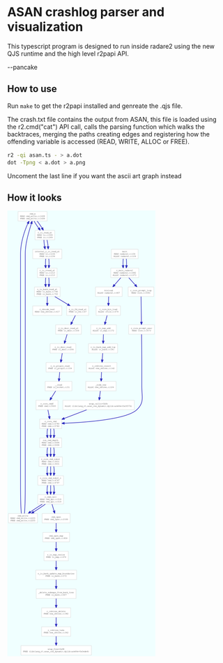 # ASAN crashlog parser and visualization

This typescript program is designed to run inside radare2 using the new QJS
runtime and the high level r2papi API.

--pancake

## How to use

Run `make` to get the r2papi installed and genreate the .qjs file.

The crash.txt file contains the output from ASAN, this file is loaded using
the r2.cmd("cat") API call, calls the parsing function which walks the
backtraces, merging the paths creating edges and registering how the
offending variable is accessed (READ, WRITE, ALLOC or FREE).

```sh
r2 -qi asan.ts - > a.dot
dot -Tpng < a.dot > a.png
```

Uncoment the last line if you want the ascii art graph instead

## How it looks

![](a.png)
